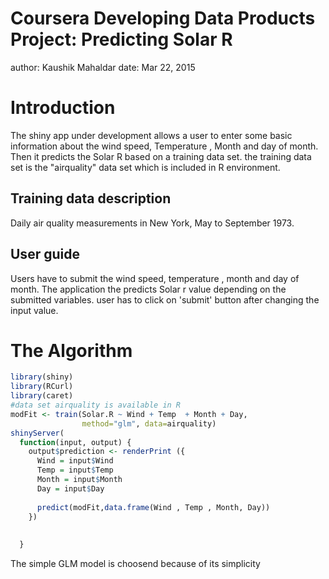 Coursera Developing Data Products Project: Predicting Solar R
========================================================
author: Kaushik Mahaldar
date: Mar 22, 2015

Introduction
========================================================
The shiny app under development allows a user to enter some basic information about the wind speed, Temperature , Month and day of month. Then it predicts the Solar R based on a training data set. the training data set is the "airquality" data set which is included in R environment.

Training data description
----------
Daily air quality measurements in New York, May to September 1973.

User guide
---------
Users have to submit the wind speed, temperature , month and day of month. The application the predicts Solar r value depending on the submitted variables. user has to click on 'submit' button after changing the input value.
 
The Algorithm
========================================================


```r
library(shiny)
library(RCurl)
library(caret)
#data set airquality is available in R
modFit <- train(Solar.R ~ Wind + Temp  + Month + Day, 
                method="glm", data=airquality)
shinyServer(
  function(input, output) { 
    output$prediction <- renderPrint ({
      Wind = input$Wind
      Temp = input$Temp
      Month = input$Month
      Day = input$Day
      
      predict(modFit,data.frame(Wind , Temp , Month, Day))
    })
     
      
  }
```
The simple GLM model is choosend because of its simplicity

